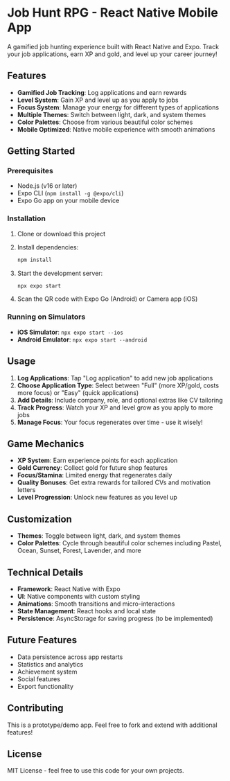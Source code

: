 # Job Hunt RPG - React Native Mobile App

A gamified job hunting experience built with React Native and Expo. Track your job applications, earn XP and gold, and level up your career journey!

## Features

- **Gamified Job Tracking**: Log applications and earn rewards
- **Level System**: Gain XP and level up as you apply to jobs
- **Focus System**: Manage your energy for different types of applications
- **Multiple Themes**: Switch between light, dark, and system themes
- **Color Palettes**: Choose from various beautiful color schemes
- **Mobile Optimized**: Native mobile experience with smooth animations

## Getting Started

### Prerequisites

- Node.js (v16 or later)
- Expo CLI (`npm install -g @expo/cli`)
- Expo Go app on your mobile device

### Installation

1. Clone or download this project
2. Install dependencies:
   ```bash
   npm install
   ```

3. Start the development server:
   ```bash
   npx expo start
   ```

4. Scan the QR code with Expo Go (Android) or Camera app (iOS)

### Running on Simulators

- **iOS Simulator**: `npx expo start --ios`
- **Android Emulator**: `npx expo start --android`

## Usage

1. **Log Applications**: Tap "Log application" to add new job applications
2. **Choose Application Type**: Select between "Full" (more XP/gold, costs more focus) or "Easy" (quick applications)
3. **Add Details**: Include company, role, and optional extras like CV tailoring
4. **Track Progress**: Watch your XP and level grow as you apply to more jobs
5. **Manage Focus**: Your focus regenerates over time - use it wisely!

## Game Mechanics

- **XP System**: Earn experience points for each application
- **Gold Currency**: Collect gold for future shop features
- **Focus/Stamina**: Limited energy that regenerates daily
- **Quality Bonuses**: Get extra rewards for tailored CVs and motivation letters
- **Level Progression**: Unlock new features as you level up

## Customization

- **Themes**: Toggle between light, dark, and system themes
- **Color Palettes**: Cycle through beautiful color schemes including Pastel, Ocean, Sunset, Forest, Lavender, and more

## Technical Details

- **Framework**: React Native with Expo
- **UI**: Native components with custom styling
- **Animations**: Smooth transitions and micro-interactions
- **State Management**: React hooks and local state
- **Persistence**: AsyncStorage for saving progress (to be implemented)

## Future Features

- Data persistence across app restarts
- Statistics and analytics
- Achievement system
- Social features
- Export functionality

## Contributing

This is a prototype/demo app. Feel free to fork and extend with additional features!

## License

MIT License - feel free to use this code for your own projects.